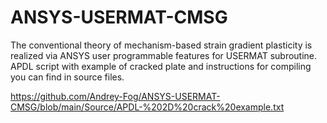 # ANSYS-USERMAT-CMSG
The conventional theory of mechanism-based strain gradient plasticity is realized via ANSYS user programmable features for USERMAT subroutine. APDL script with example of cracked plate and instructions for compiling you can find in source files.

https://github.com/Andrey-Fog/ANSYS-USERMAT-CMSG/blob/main/Source/APDL-%202D%20crack%20example.txt
